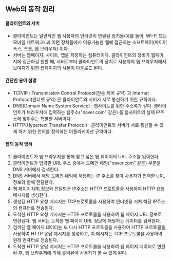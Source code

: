 ## Web의 동작 원리

#### 클라이언트와 서버

- 클라이언트는 일반적인 웹 사용자의 인터넷이 연결된 장치들(예를 들어, WI-FI 또는 모바일 네트워크) 과 이런 장치들에서 이용가능한 웹에 접근하는 소프트웨어(파이어폭스, 크롬, 웹 브라우저) 이다.
- 서버는 웹페이지, 사이트, 앱을 저정하는 컴퓨터이다. 클라이언트의 장비가 웹페이지에 접근하길 원할 때, 서버로부터 클라이언트의 장치로 사용자의 웹 브라우저에서 보여지기 위한 웹페이지의 사본이 다운로드 된다.



#### 간단한 용어 설명

- TCP/IP : Transmission Control Protocol(전송 제어 규약) 과 Internet Protocol(인터넷 규약) 은 클라이언트와 서버가 서로 통신하기 위한 규칙이다.
- DNS(Domain Name System Service) : 웹사이트를 위한 주소록과 같다. 클라이언트가 브라우저에 입력하는 웹주소("naver.com" 같은) 를 웹사이트의 실제 IP주소에 맞춰주는 특별한 서버이다.
- HTTP(Hypertext Transfer Protocol) : 클라이언트와 서버가 서로 통신할 수 있게 하기 위한 언어를 정의하는 어플리케이션 규약이다.



#### 웹의 동작 방식

1. 클라이언트가 웹 브라우저를 통해 찾고 싶은 웹 페이지의 URL 주소를 입력한다.
2. 클라이언트가 입력한 URL 주소 중에서 도메인 네임("naver.com" 같은) 부분을 DNS 서버에서 검색한다.
3. DNS 서버에서 해당 도메인 네임에 해당하는 IP 주소를 찾아 사용자가 입력한 URL 정보와 함께 전달한다.
4. 웹 페이지 URL정보와 전달받은 IP주소는 HTTP 프로토콜을 사용하여 HTTP 요청 메시지를 생성한다.
5. 생성된 HTTP 요청 메시지는 TCP프로토콜을 사용하여 인터넷을 거쳐 해당 IP주소의 컴퓨터로 전송된다.
6. 도착한 HTTP 요청 메시지는 HTTP 프로토콜을 사용하여 웹 페이지 URL 정보로 변환된다. 웹 서버는 도착한 웹 페이지 URL 정보에 해당하는 데이터를 검색한다.
7. 검색딘 웹 페이지 데이터는 또 다시 HTTP 프로토콜을 사용하여 HTTP 프로토콜을 사용하여 HTTP 응답 메시지를 생성하고, 이 메시지는 TCP 프로토콜을 사용하여 원래 컴퓨터로 전송된다.
8. 도착한 HTTP 응답 메시지는 HTTP 프로토콜을 사용하여 웹 페이지 데이터로 변환된 후, 웹 브라우저에 의해 출력된어 사용자가 볼 수 있게 된다.

